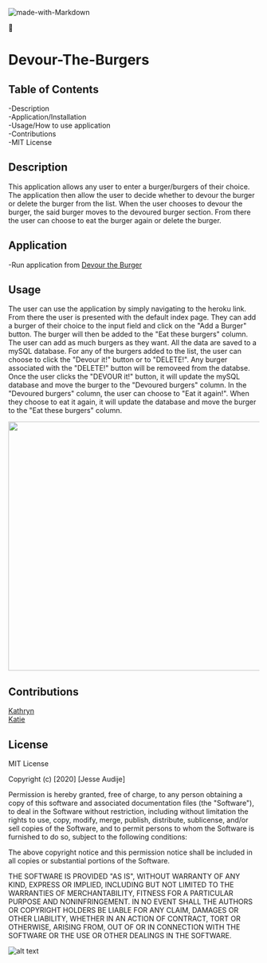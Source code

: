 ![made-with-Markdown](https://img.shields.io/badge/Made%20with-Markdown-1f425f.svg)

:100:

# Devour-The-Burgers

## Table of Contents

-Description\
-Application/Installation\
-Usage/How to use application\
-Contributions\
-MIT License

## Description

This application allows any user to enter a burger/burgers of their choice. The application then allow the user to decide whether to devour the burger or delete the burger from the list. When the user chooses to devour the burger, the said burger moves to the devoured burger section. From there the user can choose to eat the burger again or delete the burger.

## Application

-Run application from [Devour the Burger](https://morning-mountain-95441.herokuapp.com/)

## Usage

The user can use the application by simply navigating to the heroku link. From there the user is presented with the default index page. They can add a burger of their choice to the input field and click on the "Add a Burger" button. The burger will then be added to the "Eat these burgers" column. The user can add as much burgers as they want. All the data are saved to a mySQL database. For any of the burgers added to the list, the user can choose to click the "Devour it!" button or to "DELETE!". Any burger associated with the "DELETE!" button will be removeed from the databse. Once the user clicks the "DEVOUR it!" button, it will update the mySQL database and move the burger to the "Devoured burgers" column. In the "Devoured burgers" column, the user can choose to "Eat it again!". When they choose to eat it again, it will update the database and move the burger to the "Eat these burgers" column.

<img src="Devour_The_Burgers_Demo.gif" width="900" height="500">

## Contributions

[Kathryn](https://github.com/katgrace0808)\
[Katie](https://github.com/kaitekelly)

## License

MIT License

Copyright (c) [2020] [Jesse Audije]

Permission is hereby granted, free of charge, to any person obtaining a copy of this software and associated documentation files (the "Software"), to deal in the Software without restriction, including without limitation the rights to use, copy, modify, merge, publish, distribute, sublicense, and/or sell copies of the Software, and to permit persons to whom the Software is furnished to do so, subject to the following conditions:

The above copyright notice and this permission notice shall be included in all copies or substantial portions of the Software.

THE SOFTWARE IS PROVIDED "AS IS", WITHOUT WARRANTY OF ANY KIND, EXPRESS OR IMPLIED, INCLUDING BUT NOT LIMITED TO THE WARRANTIES OF MERCHANTABILITY, FITNESS FOR A PARTICULAR PURPOSE AND NONINFRINGEMENT. IN NO EVENT SHALL THE AUTHORS OR COPYRIGHT HOLDERS BE LIABLE FOR ANY CLAIM, DAMAGES OR OTHER LIABILITY, WHETHER IN AN ACTION OF CONTRACT, TORT OR OTHERWISE, ARISING FROM, OUT OF OR IN CONNECTION WITH THE SOFTWARE OR THE USE OR OTHER DEALINGS IN THE SOFTWARE.

![alt text](https://github.com/audijej.png)
